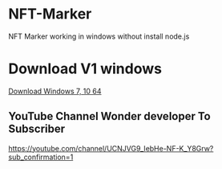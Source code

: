 # NFT-Marker
NFT Marker working in windows without install node.js  

# Download V1 windows 
 <a href="https://edafait.com/NFT_Marker_Creator-win32-x64.rar" target="_blank">Download Windows 7, 10 64</a>

## YouTube Channel Wonder developer To Subscriber 
https://youtube.com/channel/UCNJVG9_IebHe-NF-K_Y8Grw?sub_confirmation=1
